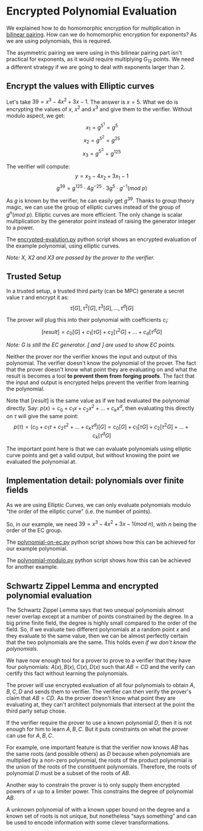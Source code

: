 # Encrypted Polynomial Evaluation

We explained how to do homomorphic encryption for multiplication in [bilinear pairing](../bilinear-pairing/README.md).
How can we do homomorphic encryption for exponents?
As we are using polynomials, this is required.

The asymmetric pairing we were using in this bilinear pairing part isn't practical for exponents,
as it would require multiplying $G_{12}$ points.
We need a different strategy if we are going to deal with exponents larger than $2$.

## Encrypt the values with Elliptic curves
Let's take $39 = x^3 - 4x^2 +3x - 1$.
The answer is $x=5$.
What we do is encrypting the values of $x$, $x^2$ and $x^3$ and give them to the verifier.
Without modulo aspect, we get:
$$x_1 = g^{5^1} = g^5$$
$$x_2 = g^{5^2} = g^{25}$$
$$x_3 = g^{5^3} = g^{125}$$

The verifier will compute:
$$y = x_3 - 4x_2 + 3 x_1 -1$$
$$g^{39} = g^{125} \cdot 4g^{-25} \cdot 3 g^{5} \cdot g^{-1} (mod\ p)$$
 
As $g$ is known by the verifier, he can easily get $g^{39}$.
Thanks to group theory magic, we can use the group of elliptic curves instead of the group of $g^n (mod\ p)$.
Elliptic curves are more efficient.
The only change is scalar multiplication by the generator point instead of raising the generator integer to a power.

The [encrypted-evalution.py](./encrypted-evaluation.py) python script shows an encrypted evaluation of the example polynomial, using elliptic curves.

*Note: X, X2 and X3 are passed by the prover to the verifier.*


## Trusted Setup
In a trusted setup, a trusted third party (can be MPC) generate a secret value $\tau$ and encrypt it as:
$$\tau[G], \tau^2[G], \tau^3[G], ..., \tau^d[G]$$

The prover will plug this into their polynomial with coefficients $c_i$:
$$[result] = c_0[G] + c_1[\tau G] + c_2[\tau^2 G] + ... + c_d[\tau^d G]$$

*Note: $G$ is still the EC generator. $[$ and $]$ are used to show EC points.*

Neither the prover nor the verifier knows the input and output of this polynomial.
The verifier doesn't know the polynomial of the prover.
The fact that the prover doesn't know what point they are evaluating on and what the result is
becomes a tool **to prevent them from forging proofs**.
The fact that the input and output is encrypted helps prevent the verifier from learning the polynomial.

Note that $[result]$ is the same value as if we had evaluated the polynomial directly.
Say: $p(x) = c_0 + c_1 x + c_2 x^2 + ... + c_k x^d$, then evaluating this directly
on $\tau$ will give the same point:
$$p(\tau) = (c_0 + c_1 \tau + c_2 \tau^2 + ... + c_k \tau^d) [G] = c_0[G] + c_1 [\tau G] + c_2 [\tau^2 G] + ... + c_k [\tau^d G]$$

The important point here is that we can evaluate polynomials using elliptic curve points and get a valid output, but without knowing the point we evaluated the polynomial at.


## Implementation detail: polynomials over finite fields

As we are using Elliptic Curves, we can only evaluate polynomials
modulo "the order of the elliptic curve" (i.e. the number of points).

So, in our example, we need $39 = x^3 - 4x^2 +3x - 1 (mod\ n)$, with $n$ being the order of the EC group.

The [polynomial-on-ec.py](./polynomial-on-ec.py) python script shows how this can be achieved for our example polynomial.

The [polynomial-modulo.py](./polynomial-modulo.py) python script shows how this can be achieved for another example.

## Schwartz Zippel Lemma and encrypted polynomial evaluation
The Schwartz Zippel Lemma says that two unequal polynomials almost never overlap except at a number of points constrained by the degree.
In a big prime finite field, the degree is highly small compared to the order of the field.
So, if we evaluate two different polynomials at a random point $x$ and they evaluate to the same value,
then we can be almost perfectly certain that the two polynomials are the same.
This holds even *if we don't know the polynomials*.

We have now enough tool for a prover to prove to a verifier that they have four polynomials:
$A(x), B(x), C(x), D(x)$ such that $AB = CD$ and the verify can certify this fact without learning the polynomials.

The prover will use encrypted evaluation of all four polynomials to obtain $A,B,C,D$ and sends them to verifier.
The verifier can then verify the prover's claim that $AB = CD$.
As the prover doesn't know what point they are evaluating at, they can't architect polynomials that intersect at the point the third party setup chose.

If the verifier require the prover to use a known polynomial $D$, then it is not enough for him to learn $A, B, C$.
But it puts constraints on what the prover can use for $A, B, C$.

For example, one important feature is that the verifier now knows $AB$ has the same roots (and possible others)
as $D$ because when polynomials are multiplied by a non-zero polynomial,
the roots of the product polynomial is the union of the roots of the constituent polynomials.
Therefore, the roots of polynomial $D$ must be a subset of the roots of $AB$.


Another way to constrain the prover is to only supply them encrypted powers of $x$ up to a limiter power. This constrains the degree of polynomial $AB$.

A unknown polynomial of with a known upper bound on the degree and a known set of roots is not unique, but nonetheless “says something” and can be used to encode information with some clever transformations.
